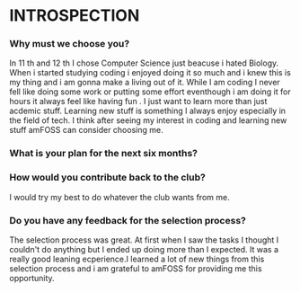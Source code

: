 # INTROSPECTION
<h3>Why must we choose you?</h3>
<p>In 11 th and 12 th I chose Computer Science just beacuse i hated Biology. When i started studying coding i enjoyed doing it so much and i knew this is my thing and i am gonna make a living out of it. While I am coding I never fell like doing some work or putting some effort eventhough i am doing it for hours it always feel like having fun . I just want to learn more than just acdemic stuff. Learning new stuff is something I always enjoy especially in the field of tech. I think after seeing my interest in coding and learning new stuff amFOSS can consider choosing me. </p>
<h3>What is your plan for the next six months?</h3>
<p></p>
<h3>How would you contribute back to the club?</h3>
<p>I would try my best to do whatever the club wants from me.</p>
<h3>Do you have any feedback for the selection process?</h3>
<p>The selection process was great. At first when I saw the tasks I thought I couldn't do anything but I ended up doing more than I expected. It was a really good leaning ecperience.I learned a lot of new things from this selection process and i am grateful to amFOSS for providing me this opportunity. </p>
